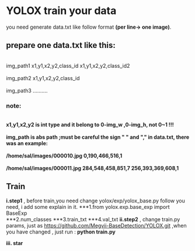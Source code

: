 # YOLOX train your data
you need generate data.txt like follow format **(per line-> one image)**.
## prepare one data.txt like this:<br>
<br>img_path1 x1,y1,x2,y2,class_id x1,y1,x2,y2,class_id2  <br>
<br>img_path2 x1,y1,x2,y2,class_id <br>
<br>img_path3 ..........<br>
### note:<br>
**<br>x1,y1,x2,y2 is int type and it belong to 0-img_w ,0-img_h, not 0~1 !!!<br>
<br>img_path is abs path ;must be careful the sign " " and "," in data.txt, there was an example: <br>
<br>/home/sal/images/000010.jpg 0,190,466,516,1<br>
<br>/home/sal/images/000011.jpg 284,548,458,851,7 256,393,369,608,1<br>**
 ## Train
 **i.step1** , before train,you need change yolox/exp/yolox_base.py follow you need, i add some explain in it. ***1.from yolox.exp.base_exp import BaseExp<br>
 ***2.num_classes
 ***3.train_txt
 ***4.val_txt
**ii.step2** , change train.py params, just as https://github.com/Megvii-BaseDetection/YOLOX.git ,when you have changed , just run : **python train.py**

 **iii. star**
